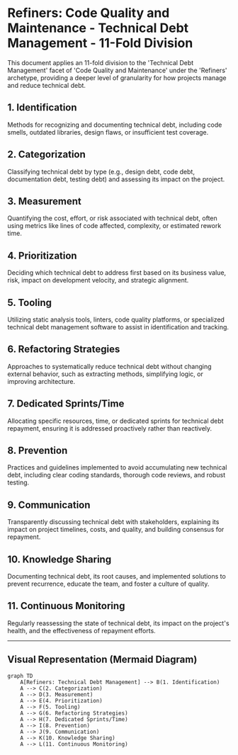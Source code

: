 # Refiners: Code Quality and Maintenance - Technical Debt Management - 11-Fold Division

This document applies an 11-fold division to the 'Technical Debt Management' facet of 'Code Quality and Maintenance' under the 'Refiners' archetype, providing a deeper level of granularity for how projects manage and reduce technical debt.

## 1. Identification

Methods for recognizing and documenting technical debt, including code smells, outdated libraries, design flaws, or insufficient test coverage.

## 2. Categorization

Classifying technical debt by type (e.g., design debt, code debt, documentation debt, testing debt) and assessing its impact on the project.

## 3. Measurement

Quantifying the cost, effort, or risk associated with technical debt, often using metrics like lines of code affected, complexity, or estimated rework time.

## 4. Prioritization

Deciding which technical debt to address first based on its business value, risk, impact on development velocity, and strategic alignment.

## 5. Tooling

Utilizing static analysis tools, linters, code quality platforms, or specialized technical debt management software to assist in identification and tracking.

## 6. Refactoring Strategies

Approaches to systematically reduce technical debt without changing external behavior, such as extracting methods, simplifying logic, or improving architecture.

## 7. Dedicated Sprints/Time

Allocating specific resources, time, or dedicated sprints for technical debt repayment, ensuring it is addressed proactively rather than reactively.

## 8. Prevention

Practices and guidelines implemented to avoid accumulating new technical debt, including clear coding standards, thorough code reviews, and robust testing.

## 9. Communication

Transparently discussing technical debt with stakeholders, explaining its impact on project timelines, costs, and quality, and building consensus for repayment.

## 10. Knowledge Sharing

Documenting technical debt, its root causes, and implemented solutions to prevent recurrence, educate the team, and foster a culture of quality.

## 11. Continuous Monitoring

Regularly reassessing the state of technical debt, its impact on the project's health, and the effectiveness of repayment efforts.

---

## Visual Representation (Mermaid Diagram)

```mermaid
graph TD
    A[Refiners: Technical Debt Management] --> B(1. Identification)
    A --> C(2. Categorization)
    A --> D(3. Measurement)
    A --> E(4. Prioritization)
    A --> F(5. Tooling)
    A --> G(6. Refactoring Strategies)
    A --> H(7. Dedicated Sprints/Time)
    A --> I(8. Prevention)
    A --> J(9. Communication)
    A --> K(10. Knowledge Sharing)
    A --> L(11. Continuous Monitoring)
```
